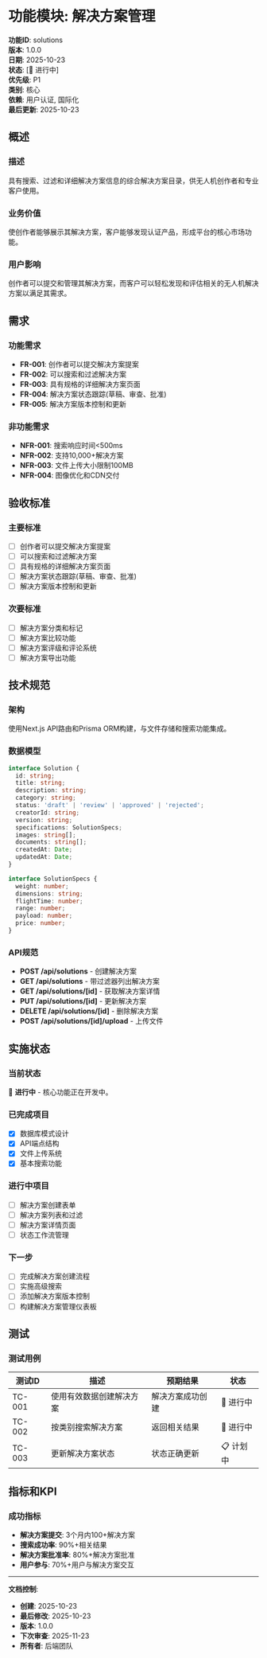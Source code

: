 # 功能模块: 解决方案管理

**功能ID**: solutions  
**版本**: 1.0.0  
**日期**: 2025-10-23  
**状态**: [🔄 进行中]  
**优先级**: P1  
**类别**: 核心  
**依赖**: 用户认证, 国际化  
**最后更新**: 2025-10-23

## 概述

### 描述
具有搜索、过滤和详细解决方案信息的综合解决方案目录，供无人机创作者和专业客户使用。

### 业务价值
使创作者能够展示其解决方案，客户能够发现认证产品，形成平台的核心市场功能。

### 用户影响
创作者可以提交和管理其解决方案，而客户可以轻松发现和评估相关的无人机解决方案以满足其需求。

## 需求

### 功能需求
- **FR-001**: 创作者可以提交解决方案提案
- **FR-002**: 可以搜索和过滤解决方案
- **FR-003**: 具有规格的详细解决方案页面
- **FR-004**: 解决方案状态跟踪(草稿、审查、批准)
- **FR-005**: 解决方案版本控制和更新

### 非功能需求
- **NFR-001**: 搜索响应时间<500ms
- **NFR-002**: 支持10,000+解决方案
- **NFR-003**: 文件上传大小限制100MB
- **NFR-004**: 图像优化和CDN交付

## 验收标准

### 主要标准
- [ ] 创作者可以提交解决方案提案
- [ ] 可以搜索和过滤解决方案
- [ ] 具有规格的详细解决方案页面
- [ ] 解决方案状态跟踪(草稿、审查、批准)
- [ ] 解决方案版本控制和更新

### 次要标准
- [ ] 解决方案分类和标记
- [ ] 解决方案比较功能
- [ ] 解决方案评级和评论系统
- [ ] 解决方案导出功能

## 技术规范

### 架构
使用Next.js API路由和Prisma ORM构建，与文件存储和搜索功能集成。

### 数据模型
```typescript
interface Solution {
  id: string;
  title: string;
  description: string;
  category: string;
  status: 'draft' | 'review' | 'approved' | 'rejected';
  creatorId: string;
  version: string;
  specifications: SolutionSpecs;
  images: string[];
  documents: string[];
  createdAt: Date;
  updatedAt: Date;
}

interface SolutionSpecs {
  weight: number;
  dimensions: string;
  flightTime: number;
  range: number;
  payload: number;
  price: number;
}
```

### API规范
- **POST /api/solutions** - 创建解决方案
- **GET /api/solutions** - 带过滤器列出解决方案
- **GET /api/solutions/[id]** - 获取解决方案详情
- **PUT /api/solutions/[id]** - 更新解决方案
- **DELETE /api/solutions/[id]** - 删除解决方案
- **POST /api/solutions/[id]/upload** - 上传文件

## 实施状态

### 当前状态
🔄 **进行中** - 核心功能正在开发中。

### 已完成项目
- [x] 数据库模式设计
- [x] API端点结构
- [x] 文件上传系统
- [x] 基本搜索功能

### 进行中项目
- [ ] 解决方案创建表单
- [ ] 解决方案列表和过滤
- [ ] 解决方案详情页面
- [ ] 状态工作流管理

### 下一步
- [ ] 完成解决方案创建流程
- [ ] 实施高级搜索
- [ ] 添加解决方案版本控制
- [ ] 构建解决方案管理仪表板

## 测试

### 测试用例
| 测试ID | 描述 | 预期结果 | 状态 |
|--------|------|----------|------|
| TC-001 | 使用有效数据创建解决方案 | 解决方案成功创建 | 🔄 进行中 |
| TC-002 | 按类别搜索解决方案 | 返回相关结果 | 🔄 进行中 |
| TC-003 | 更新解决方案状态 | 状态正确更新 | 📋 计划中 |

## 指标和KPI

### 成功指标
- **解决方案提交**: 3个月内100+解决方案
- **搜索成功率**: 90%+相关结果
- **解决方案批准率**: 80%+解决方案批准
- **用户参与**: 70%+用户与解决方案交互

---

**文档控制**:
- **创建**: 2025-10-23
- **最后修改**: 2025-10-23
- **版本**: 1.0.0
- **下次审查**: 2025-11-23
- **所有者**: 后端团队
